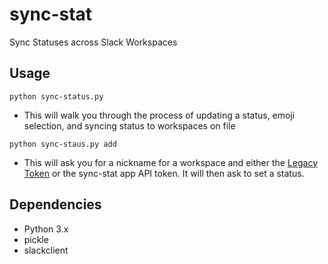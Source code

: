 # sync-stat
Sync Statuses across Slack Workspaces

## Usage
`python sync-status.py`
 - This will walk you through the process of updating a status, emoji selection, and syncing status to 
workspaces on file

`python sync-staus.py add`
 - This will ask you for a nickname for a workspace and either the [Legacy Token](https://api.slack.com/custom-integrations/legacy-tokens) or the sync-stat app API token. 
 It will then ask to set a status.

## Dependencies
 - Python 3.x
 - pickle
 - slackclient

